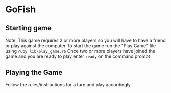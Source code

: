 # GoFish

## Starting game
 Note: This game requires 2 or more players so you will have to have a friend or play against the computer
 To start the game run the "Play Game" file using `ruby lib/play_game.rb`
 Once two or more players have joined the game and you are ready to play enter `ready` on the command prompt 
 
 ## Playing the Game 
   Follow the rules/instructions for a turn and play accordingly 
 
